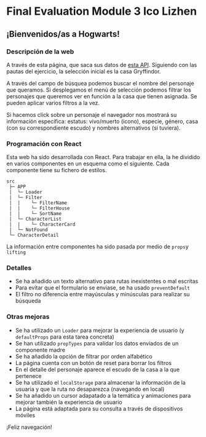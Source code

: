 # Final Evaluation Module 3 Ico Lizhen

## ¡Bienvenidos/as a Hogwarts!

### Descripción de la web

A través de esta página, que saca sus datos de [esta API](http://hp-api.herokuapp.com/api/characters/house/gryffindor). Siguiendo con las pautas del ejercicio, la selección inicial es la casa Gryffindor.

A través del campo de búsquea podemos buscar el nombre del personaje que queramos. Si desplegamos el menú de selección podemos filtrar los personajes que queremos ver en función a la casa que tienen asignada. Se pueden aplicar varios filtros a la vez.

Si hacemos click sobre un personaje el navegador nos mostrará su información específica: estatus: vivo/muerto (icono), especie, género, casa (con su correspondiente escudo) y nombres alternativos (si tuviera).

### Programación con React

Esta web ha sido desarrollada con React. Para trabajar en ella, la he dividido en varios componentes en un esquema como el siguiente. Cada componente tiene su fichero de estilos.

```
src
 ├─ APP
 |  └─ Loader
 |  └─ Filter
 |  |    └─ FilterName
 |  |    └─ FilterHouse
 |  |    └─ SortName
 |  └─ CharacterList
 |  |    └─ CharacterCard
 |  └─ NotFound
 └─ CharacterDetail

```

La información entre componentes ha sido pasada por medio de `props`y `lifting`

### Detalles

- Se ha añadido un texto alternativo para rutas inexistentes o mal escritas
- Para evitar que el formulario se enviase, se ha usado `preventDefault`
- El filtro no diferencia entre mayúsculas y minúsculas
  para realizar su búsqueda

### Otras mejoras

- Se ha utilizado un `Loader` para mejorar la experiencia de usuario (y `defaultProps` para esta tarea concreta)
- Se han utilizado `propTypes` para validar los datos enviados de un componente madre
- Se ha añadido la opción de filtrar por orden alfabético
- La página cuenta con un botón de reset para borrar los filtros
- En el detalle del personaje aparece el escudo de la casa a la que pertenece
- Se ha utilizado el `localStorage` para almacenar la información de la usuaria y que la ruta no desaparezca (navegando en local)
- Se ha añadido un cursor adapatado a la temática y animaciones para mejorar también la experiencia de usuario
- La página está adaptada para su consulta a través de dispositivos móviles

¡Feliz navegación!
